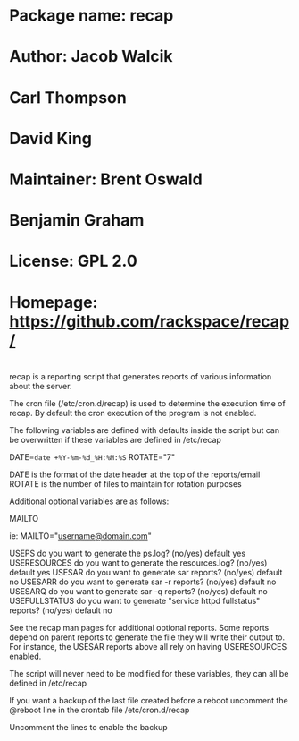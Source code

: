 #
#   Package name:   recap
#   Author:         Jacob Walcik
#                   Carl Thompson
#                   David King
#
#   Maintainer:     Brent Oswald
#                   Benjamin Graham
#
#   License:        GPL 2.0
#
#   Homepage:       https://github.com/rackspace/recap/
#

recap is a reporting script that generates reports of 
various information about the server.

The cron file (/etc/cron.d/recap) is used to determine
the execution time of recap.  By default the cron execution
of the program is not enabled.

The following variables are defined with defaults inside the 
script but can be overwritten if these variables are defined
in /etc/recap

DATE=`date +%Y-%m-%d_%H:%M:%S`
ROTATE="7"

DATE is the format of the date header at the top of the reports/email
ROTATE is the number of files to maintain for rotation purposes

Additional optional variables are as follows:

MAILTO

ie:  MAILTO="username@domain.com"

USEPS do you want to generate the ps.log? (no/yes) default yes
USERESOURCES do you want to generate the resources.log? (no/yes) default yes
USESAR do you want to generate sar reports? (no/yes) default no
USESARR do you want to generate sar -r reports? (no/yes) default no
USESARQ do you want to generate sar -q reports? (no/yes) default no
USEFULLSTATUS do you want to generate "service httpd fullstatus" reports? (no/yes) default no

See the recap man pages for additional optional reports. Some reports depend on 
parent reports to generate the file they will write their output to. For
instance, the USESAR reports above all rely on having USERESOURCES enabled.

The script will never need to be modified for these variables, they
can all be defined in /etc/recap

If you want a backup of the last file created before a reboot
uncomment the @reboot line in the crontab file /etc/cron.d/recap

Uncomment the lines to enable the backup

